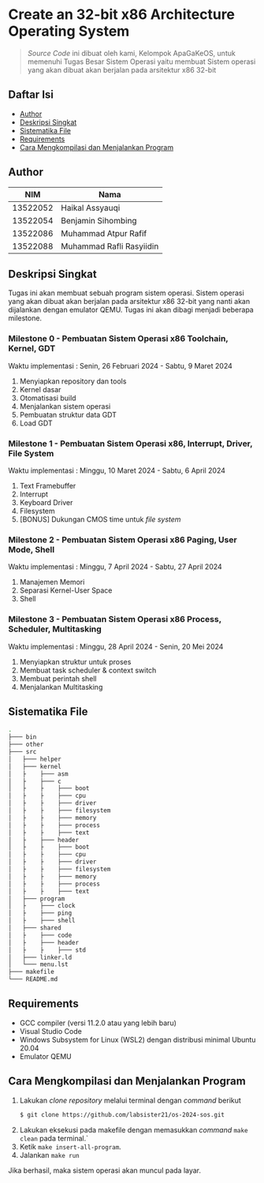 # Create an 32-bit x86 Architecture Operating System
> *Source Code* ini dibuat oleh kami, Kelompok ApaGaKeOS, untuk memenuhi Tugas Besar Sistem Operasi yaitu membuat
> Sistem operasi yang akan dibuat akan berjalan pada arsitektur x86 32-bit

## Daftar Isi
- [Author](#author)
- [Deskripsi Singkat](#deskripsi-singkat)
- [Sistematika File](#sistematika-file)
- [Requirements](#requirements)
- [Cara Mengkompilasi dan Menjalankan Program](#cara-mengkompilasi-dan-menjalankan-program)

## Author
| NIM      | Nama                       | 
| -------- | -------------------------- |
| 13522052 | Haikal Assyauqi            | 
| 13522054 | Benjamin Sihombing         | 
| 13522086 | Muhammad Atpur Rafif       | 
| 13522088 | Muhammad Rafli Rasyiidin   |

## Deskripsi Singkat
Tugas ini akan membuat sebuah program sistem operasi. Sistem operasi yang akan dibuat akan berjalan pada arsitektur x86 32-bit yang nanti akan dijalankan dengan emulator QEMU. Tugas ini akan dibagi menjadi beberapa milestone.

### Milestone 0 - Pembuatan Sistem Operasi x86 Toolchain, Kernel, GDT
Waktu implementasi : Senin, 26 Februari 2024 - Sabtu, 9 Maret 2024
1. Menyiapkan repository dan tools
2. Kernel dasar
3. Otomatisasi build
4. Menjalankan sistem operasi
5. Pembuatan struktur data GDT
6. Load GDT

### Milestone 1 - Pembuatan Sistem Operasi x86, Interrupt, Driver, File System

Waktu implementasi : Minggu, 10 Maret 2024 - Sabtu, 6 April 2024 
1. Text Framebuffer 
2. Interrupt
3. Keyboard Driver
4. Filesystem
5. [BONUS] Dukungan CMOS time untuk *file system*

### Milestone 2 - Pembuatan Sistem Operasi x86 Paging, User Mode, Shell

Waktu implementasi : Minggu, 7 April 2024 - Sabtu, 27 April 2024
1. Manajemen Memori
2. Separasi Kernel-User Space
3. Shell

### Milestone 3 - Pembuatan Sistem Operasi x86 Process, Scheduler, Multitasking

Waktu implementasi : Minggu, 28 April 2024 - Senin, 20 Mei 2024
1. Menyiapkan struktur untuk proses
2. Membuat task scheduler & context switch
3. Membuat perintah shell
4. Menjalankan Multitasking


## Sistematika File
```bash
.
├─── bin
├─── other
├─── src
│   ├─── helper
│   ├─── kernel
│   ├    ├─── asm
│   ├    ├─── c
│   ├    ├    ├─── boot
│   ├    ├    ├─── cpu
│   ├    ├    ├─── driver
│   ├    ├    ├─── filesystem
│   ├    ├    ├─── memory
│   ├    ├    ├─── process
│   ├    ├    ├─── text   
│   ├    ├─── header
│   ├    ├    ├─── boot
│   ├    ├    ├─── cpu
│   ├    ├    ├─── driver
│   ├    ├    ├─── filesystem
│   ├    ├    ├─── memory
│   ├    ├    ├─── process
│   ├    ├    ├─── text
│   ├─── program
│   ├    ├─── clock
│   ├    ├─── ping
│   ├    ├─── shell
│   ├─── shared
│   ├    ├─── code
│   ├    ├─── header
│   ├    ├    ├─── std
│   ├─── linker.ld
│   └─── menu.lst
├─── makefile
└─── README.md
```

## Requirements
- GCC compiler (versi 11.2.0 atau yang lebih baru)
- Visual Studio Code
- Windows Subsystem for Linux (WSL2) dengan distribusi minimal Ubuntu 20.04
- Emulator QEMU

## Cara Mengkompilasi dan Menjalankan Program
1. Lakukan *clone repository* melalui terminal dengan *command* berikut
    ``` bash
    $ git clone https://github.com/labsister21/os-2024-sos.git
    ```
2. Lakukan eksekusi pada makefile dengan memasukkan *command* `make clean` pada terminal.`
3. Ketik ` make insert-all-program `.
4. Jalankan ` make run `

Jika berhasil, maka sistem operasi akan muncul pada layar.